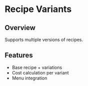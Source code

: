 # Recipe Variants

## Overview
Supports multiple versions of recipes.

## Features
- Base recipe + variations
- Cost calculation per variant
- Menu integration
